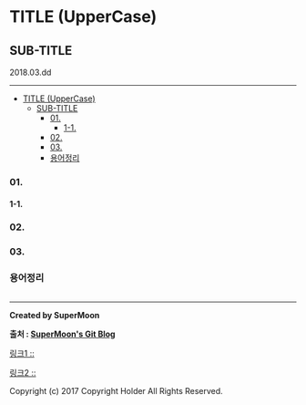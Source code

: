 # TITLE (UpperCase)
## SUB-TITLE
<div class="pull-right"> 2018.03.dd </div>

---

<!-- @import "[TOC]" {cmd="toc" depthFrom=1 depthTo=6 orderedList=false} -->
<!-- code_chunk_output -->

* [TITLE (UpperCase)](#title-uppercase)
	* [SUB-TITLE](#sub-title)
		* [01.](#01)
			* [1-1.](#1-1)
		* [02.](#02)
		* [03.](#03)
		* [용어정리](#용어정리)

<!-- /code_chunk_output -->



### 01.

#### 1-1.

### 02.

### 03.

### 용어정리
```

```

---

**Created by SuperMoon**

**출처 : [SuperMoon's Git Blog](https://github.com/jm921106)**

[링크1 :: ]()

[링크2 :: ]()

Copyright (c) 2017 Copyright Holder All Rights Reserved.
